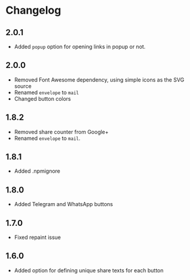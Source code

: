 # Changelog

## 2.0.1
- Added `popup` option for opening links in popup or not.

## 2.0.0
- Removed Font Awesome dependency, using simple icons as the SVG source
- Renamed `envelope` to `mail`
- Changed button colors

## 1.8.2
- Removed share counter from Google+
- Renamed `envelope` to `mail`.

## 1.8.1
- Added .npmignore

## 1.8.0
- Added Telegram and WhatsApp buttons

## 1.7.0
- Fixed repaint issue

## 1.6.0
- Added option for defining unique share texts for each button
